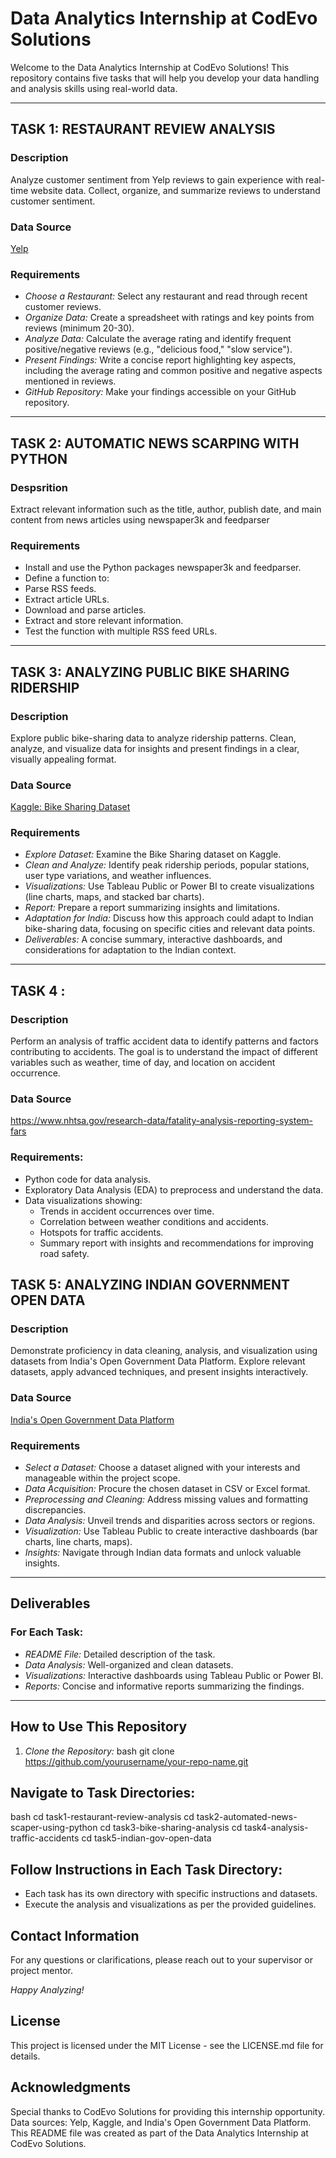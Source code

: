 # Data Analytics Internship at CodEvo Solutions

Welcome to the Data Analytics Internship at CodEvo Solutions! This repository contains five tasks that will help you develop your data handling and analysis skills using real-world data.

---

## TASK 1: RESTAURANT REVIEW ANALYSIS

### Description
Analyze customer sentiment from Yelp reviews to gain experience with real-time website data. Collect, organize, and summarize reviews to understand customer sentiment.

### Data Source
[Yelp](https://m.yelp.com/)

### Requirements
- *Choose a Restaurant:* Select any restaurant and read through recent customer reviews.
- *Organize Data:* Create a spreadsheet with ratings and key points from reviews (minimum 20-30).
- *Analyze Data:* Calculate the average rating and identify frequent positive/negative reviews (e.g., "delicious food," "slow service").
- *Present Findings:* Write a concise report highlighting key aspects, including the average rating and common positive and negative aspects mentioned in reviews.
- *GitHub Repository:* Make your findings accessible on your GitHub repository.

---
## TASK 2: AUTOMATIC NEWS SCARPING WITH PYTHON

### Despsrition
Extract relevant information such as the title, author, publish date, and main content from news articles using newspaper3k and feedparser

### Requirements
- Install and use the Python packages newspaper3k and feedparser.
- Define a function to:
- Parse RSS feeds.
- Extract article URLs.
- Download and parse articles.
- Extract and store relevant information.
- Test the function with multiple RSS feed URLs.

---

## TASK 3: ANALYZING PUBLIC BIKE SHARING RIDERSHIP

### Description
Explore public bike-sharing data to analyze ridership patterns. Clean, analyze, and visualize data for insights and present findings in a clear, visually appealing format.

### Data Source
[Kaggle: Bike Sharing Dataset](https://www.kaggle.com/lakshmi25npathi/bike-sharing-dataset/tasks)

### Requirements
- *Explore Dataset:* Examine the Bike Sharing dataset on Kaggle.
- *Clean and Analyze:* Identify peak ridership periods, popular stations, user type variations, and weather influences.
- *Visualizations:* Use Tableau Public or Power BI to create visualizations (line charts, maps, and stacked bar charts).
- *Report:* Prepare a report summarizing insights and limitations.
- *Adaptation for India:* Discuss how this approach could adapt to Indian bike-sharing data, focusing on specific cities and relevant data points.
- *Deliverables:* A concise summary, interactive dashboards, and considerations for adaptation to the Indian context.

---

## TASK 4 : 

### Description
Perform an analysis of traffic accident data to identify patterns and factors contributing to accidents. The goal is to understand the impact of different variables such as weather, time of day, and location on accident occurrence.

### Data Source
https://www.nhtsa.gov/research-data/fatality-analysis-reporting-system-fars

### Requirements:

- Python code for data analysis.
- Exploratory Data Analysis (EDA) to preprocess and understand the data.
- Data visualizations showing:
  - Trends in accident occurrences over time.
  - Correlation between weather conditions and accidents.
  - Hotspots for traffic accidents.
  - Summary report with insights and recommendations for improving road safety.

## TASK 5: ANALYZING INDIAN GOVERNMENT OPEN DATA

### Description
Demonstrate proficiency in data cleaning, analysis, and visualization using datasets from India's Open Government Data Platform. Explore relevant datasets, apply advanced techniques, and present insights interactively.

### Data Source
[India's Open Government Data Platform](https://data.gov.in/)

### Requirements
- *Select a Dataset:* Choose a dataset aligned with your interests and manageable within the project scope.
- *Data Acquisition:* Procure the chosen dataset in CSV or Excel format.
- *Preprocessing and Cleaning:* Address missing values and formatting discrepancies.
- *Data Analysis:* Unveil trends and disparities across sectors or regions.
- *Visualization:* Use Tableau Public to create interactive dashboards (bar charts, line charts, maps).
- *Insights:* Navigate through Indian data formats and unlock valuable insights.

---

## Deliverables

### For Each Task:
- *README File:* Detailed description of the task.
- *Data Analysis:* Well-organized and clean datasets.
- *Visualizations:* Interactive dashboards using Tableau Public or Power BI.
- *Reports:* Concise and informative reports summarizing the findings.

---

## How to Use This Repository

1. *Clone the Repository:* 
   bash
   git clone https://github.com/yourusername/your-repo-name.git

## Navigate to Task Directories:
bash
cd task1-restaurant-review-analysis
cd task2-automated-news-scaper-using-python
cd task3-bike-sharing-analysis
cd task4-analysis-traffic-accidents
cd task5-indian-gov-open-data

## Follow Instructions in Each Task Directory:
- Each task has its own directory with specific instructions and datasets.
- Execute the analysis and visualizations as per the provided guidelines.

## Contact Information
For any questions or clarifications, please reach out to your supervisor or project mentor.

*Happy Analyzing!*

## License
This project is licensed under the MIT License - see the LICENSE.md file for details.

## Acknowledgments
Special thanks to CodEvo Solutions for providing this internship opportunity.
Data sources: Yelp, Kaggle, and India's Open Government Data Platform.
This README file was created as part of the Data Analytics Internship at CodEvo Solutions.
